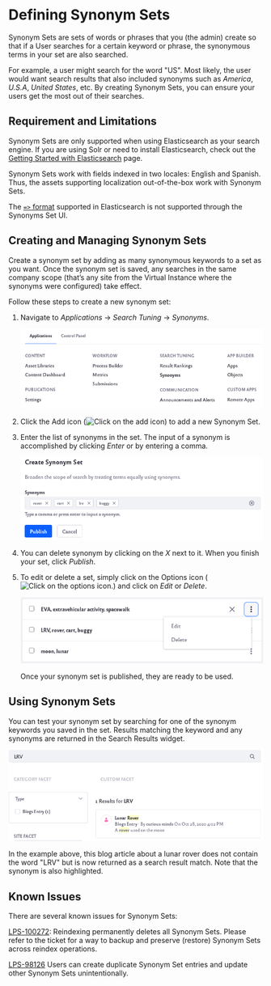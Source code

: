 # Defining Synonym Sets

Synonym Sets are sets of words or phrases that you (the admin) create so that if a User searches for a certain keyword or phrase, the synonymous terms in your set are also searched. 

For example, a user might search for the word "US". Most likely, the user would want search results that also included synonyms such as *America*, *U.S.A*, *United States*, etc. By creating Synonym Sets, you can ensure your users get the most out of their searches.

## Requirement and Limitations

Synonym Sets are only supported when using Elasticsearch as your search engine. If you are using Solr or need to install Elasticsearch, check out the [Getting Started with Elasticsearch](../installing-and-upgrading-a-search-engine/elasticsearch/getting-started-with-elasticsearch.md) page.

Synonym Sets work with fields indexed in two locales: English and Spanish. Thus, the assets supporting localization out-of-the-box work with Synonym Sets.

The [`=>` format](https://www.elastic.co/guide/en/elasticsearch/guide/current/synonyms.html) supported in Elasticsearch is not supported through the Synonyms Set UI.

## Creating and Managing Synonym Sets

Create a synonym set by adding as many synonymous keywords to a set as you want. Once the synonym set is saved, any searches in the same company scope (that’s any site from the Virtual Instance where the synonyms were configured) take effect.

Follow these steps to create a new synonym set:

1. Navigate to *Applications* → *Search Tuning* → *Synonyms*.

    ![Navigtate to the Synonyms section in the Applications menu](defining-synonym-sets/images/01.png)

1. Click the Add icon (![Click on the add icon](../../images/icon-add.png)) to add a new Synonym Set.

1. Enter the list of synonyms in the set. The input of a synonym is accomplished by clicking *Enter* or by entering a comma.

    ![Type your different synonym words into the set.](defining-synonym-sets/images/02.png)

1. You can delete synonym by clicking on the *X* next to it. When you finish your set, click *Publish*.

1. To edit or delete a set, simply click on the Options icon (![Click on the options icon.](../../images/icon-options.png)) and click on *Edit* or *Delete*.

    ![Click on edit or delete to make changes.](defining-synonym-sets/images/03.png)

    Once your synonym set is published, they are ready to be used.

## Using Synonym Sets

You can test your synonym set by searching for one of the synonym keywords you saved in the set. Results matching the keyword and any synonyms are returned in the Search Results widget.

![Try searching for a synonym from your set.](defining-synonym-sets/images/04.png)

In the example above, this blog article about a lunar rover does not contain the word "LRV" but is now returned as a search result match. Note that the synonym is also highlighted.

## Known Issues

There are several known issues for Synonym Sets:

[LPS-100272](https://issues.liferay.com/browse/LPS-100272): Reindexing permanently deletes all Synonym Sets. Please refer to the ticket for a way to backup and preserve (restore) Synonym Sets across reindex operations.

[LPS-98126](https://issues.liferay.com/browse/LPS-98126) Users can create duplicate Synonym Set entries and update other Synonym Sets unintentionally.







